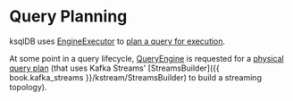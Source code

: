# Query Planning

ksqlDB uses [EngineExecutor](../EngineExecutor.md) to [plan a query for execution](../EngineExecutor.md#planQuery).

At some point in a query lifecycle, [QueryEngine](../QueryEngine.md) is requested for a [physical query plan](../QueryEngine.md#buildPhysicalPlan) (that uses Kafka Streams' [StreamsBuilder]({{ book.kafka_streams }}/kstream/StreamsBuilder) to build a streaming topology).
